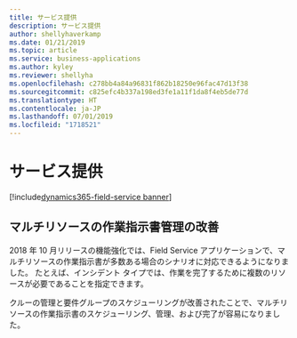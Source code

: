 ```yaml
---
title: サービス提供
description: サービス提供
author: shellyhaverkamp
ms.date: 01/21/2019
ms.topic: article
ms.service: business-applications
ms.author: kyley
ms.reviewer: shellyha
ms.openlocfilehash: c278bb4a84a96831f862b18250e96fac47d13f38
ms.sourcegitcommit: c825efc4b337a198ed3fe1a11f1da8f4eb5de77d
ms.translationtype: HT
ms.contentlocale: ja-JP
ms.lasthandoff: 07/01/2019
ms.locfileid: "1718521"
---
```

#  <a name="service-delivery"></a>サービス提供
[!include[dynamics365-field-service banner](../../includes/dynamics365-field-service.md)]

## <a name="enhanced-multi-resource-work-order-management"></a>マルチリソースの作業指示書管理の改善

2018 年 10 月リリースの機能強化では、Field Service アプリケーションで、マルチリソースの作業指示書が多数ある場合のシナリオに対応できるようになりました。 たとえば、インシデント タイプでは、作業を完了するために複数のリソースが必要であることを指定できます。

クルーの管理と要件グループのスケジューリングが改善されたことで、マルチリソースの作業指示書のスケジューリング、管理、および完了が容易になりました。

